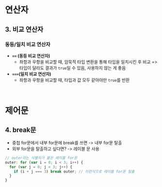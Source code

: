 # 연산자

## 3. 비교 연산자

### 동등/일치 비교 연산자

- **`==` (동등 비교 연산자)**
  - 좌항과 우항을 비교할 때, 암묵적 타입 변환을 통해 타입을 일치시킨 후 비교
    => 타입이 달라도 결과가 `true`일 수 있음, 사용하지 않는 게 좋음
- **`===`(일치 비교 연산자)**
  - 좌항과 우항을 비교할 때, 타입과 값 모두 같아야만 `true`를 반환

</br>

# 제어문

## 4. break문

- 중첩 for문에서 내부 for문에 break를 쓰면 -> 내부 for문 탈출
- 외부 for문을 탈출하고 싶다면? -> 레이블 문 사용

```js
// outer라는 식별자가 붙은 레이블 for문
outer: for (var i = 0; i < 3; i++) {
  for (var j = 0; j < 3; j++) {
    if (i + j === 3) break outer; // 이런식으로 레이블 for문 탈출
  }
}
```
